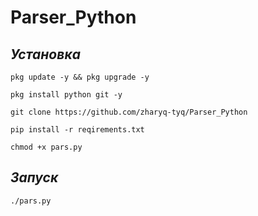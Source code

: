# Parser_Python

## ***Установка***
 ```pkg update -y && pkg upgrade -y```
 
 ```pkg install python git -y```
 
 ```git clone https://github.com/zharyq-tyq/Parser_Python```
 
 ```pip install -r reqirements.txt```

```chmod +x pars.py```

## ***Запуск***

```./pars.py```
